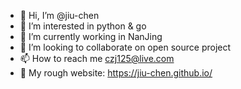 - 👋 Hi, I’m @jiu-chen
- 👀 I’m interested in python & go
- 🌱 I’m currently working in NanJing
- 💞️ I’m looking to collaborate on open source project
- 📫 How to reach me czj125@live.com
- 🍁 My rough website: https://jiu-chen.github.io/
